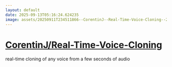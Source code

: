 ```yaml
---
layout: default
date: 2025-09-13T05:16:24.624235
image: assets/20250911T234511866--CorentinJ--Real-Time-Voice-Cloning--20250911T235120234--cropped.png
---
```


# [CorentinJ/Real-Time-Voice-Cloning](https://github.com/CorentinJ/Real-Time-Voice-Cloning)

real-time cloning of any voice from a few seconds of audio
